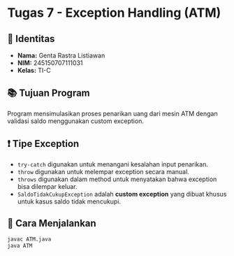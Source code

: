 # Tugas 7 - Exception Handling (ATM)

## 👤 Identitas
- **Nama:** Genta Rastra Listiawan
- **NIM:** 245150707111031
- **Kelas:** TI-C

## 📚 Tujuan Program
Program mensimulasikan proses penarikan uang dari mesin ATM dengan validasi saldo menggunakan custom exception.

## ❗ Tipe Exception
- `try-catch` digunakan untuk menangani kesalahan input penarikan.
- `throw` digunakan untuk melempar exception secara manual.
- `throws` digunakan dalam method untuk menyatakan bahwa exception bisa dilempar keluar.
- `SaldoTidakCukupException` adalah **custom exception** yang dibuat khusus untuk kasus saldo tidak mencukupi.

## 🔧 Cara Menjalankan
```bash
javac ATM.java
java ATM
